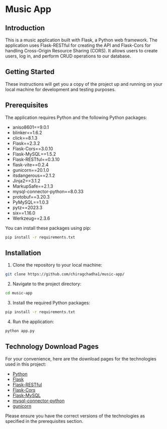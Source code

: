 # Music App

## Introduction

This is a music application built with Flask, a Python web framework. The application uses Flask-RESTful for creating the API and Flask-Cors for handling Cross-Origin Resource Sharing (CORS). It allows users to create users, log in, and perform CRUD operations to our database.

## Getting Started

These instructions will get you a copy of the project up and running on your local machine for development and testing purposes.

## Prerequisites

The application requires Python and the following Python packages:

- aniso8601==9.0.1
- blinker==1.6.2
- click==8.1.3
- Flask==2.3.2
- Flask-Cors==3.0.10
- Flask-MySQL==1.5.2
- Flask-RESTful==0.3.10
- flask-vite==0.2.4
- gunicorn==20.1.0
- itsdangerous==2.1.2
- Jinja2==3.1.2
- MarkupSafe==2.1.3
- mysql-connector-python==8.0.33
- protobuf==3.20.3
- PyMySQL==1.0.3
- pytz==2023.3
- six==1.16.0
- Werkzeug==2.3.6

You can install these packages using pip:

```bash
pip install -r requirements.txt
 ```
## Installation
1. Clone the repository to your local machine:

```bash
git clone https://github.com/chiragchadha1/music-app/
```

2. Navigate to the project directory:
```bash
cd music-app
```

3. Install the required Python packages:
```bash
pip install -r requirements.txt
```

4. Run the application:
```bash
python app.py
```

## Technology Download Pages

For your convenience, here are the download pages for the technologies used in this project:

- [Python](https://www.python.org/downloads/)
- [Flask](https://flask.palletsprojects.com/en/2.1.x/installation/#installation)
- [Flask-RESTful](https://flask-restful.readthedocs.io/en/latest/installation.html)
- [Flask-Cors](https://flask-cors.readthedocs.io/en/latest/)
- [Flask-MySQL](https://pypi.org/project/Flask-MySQL/)
- [mysql-connector-python](https://pypi.org/project/mysql-connector-python/)
- [gunicorn](https://gunicorn.org/#installation)

Please ensure you have the correct versions of the technologies as specified in the prerequisites section.
